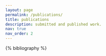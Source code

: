 ```yaml
---
layout: page
permalink: /publications/
title: publications
description: submitted and published work.
nav: true
nav_order: 2
---
```


<!-- _pages/publications.md -->
<div class="publications">

{% bibliography %}

</div>
